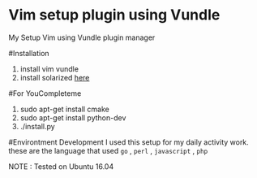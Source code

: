 # Vim setup plugin using Vundle
My Setup Vim using Vundle plugin manager

#Installation
1. install vim vundle
2. install solarized <a href="https://github.com/altercation/vim-colors-solarized"> here </a>

#For YouCompleteme
1. sudo apt-get install cmake
2. sudo apt-get install python-dev
3. ./install.py

#Environtment Development
I used this setup for my daily activity work. these are the language that used `go` , `perl` , `javascript` , `php`

NOTE :  Tested on Ubuntu 16.04

